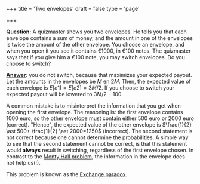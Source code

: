 +++
title = 'Two envelopes'
draft = false
type = 'page'

+++

**Question:** A quizmaster shows you two envelopes. He tells you that each envelope contains a sum of money, and the amount in one of the envelopes is twice the amount of the other envelope. You choose an envelope, and when you open it you see it contains €1000, in €100 notes. The quizmaster says that if you give him a €100 note, you may switch envelopes. Do you choose to switch?

[**Answer**](/puzzles/two_envelopes/): you do not switch, because that maximizes your expected payout. Let the amounts in the envelopes be $M$ en $2M$. Then, the expected value of each envelope is $E[e1]=E[e2]=3M/2$. If you choose to switch your expected payout will be lowered to  $3M/2-100$.

A common mistake is to misinterpret the information that you get when opening the first envelope. The reasoning is: the first envelope contains 1000 euro, so the other envelope must contain either 500 euro or 2000 euro (correct). "Hence", the expected value of the other envelope is $\frac{1}{2} \ast 500+ \frac{1}{2} \ast 2000=1250$ (incorrect). The second statement is not correct because one cannot determine the probabilities. A simple way to see that the second statement cannot be correct, is that this statement would **always** result in switching, regardless of the first envelope chosen. In contrast to the [Monty Hall problem](https://en.wikipedia.org/wiki/Monty_Hall_problem), the information in the envelope does not help us(!).

This problem is known as the [Exchange paradox](https://en.wikipedia.org/wiki/Two_envelopes_problem).

